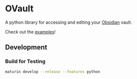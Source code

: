 # OVault
A python library for accessing and editing your [Obsidian](https://obsidian.md) vault.

Check out the [examples](./examples/)!

## Development

### Build for Testing
```bash
maturin develop --release --features python
```

